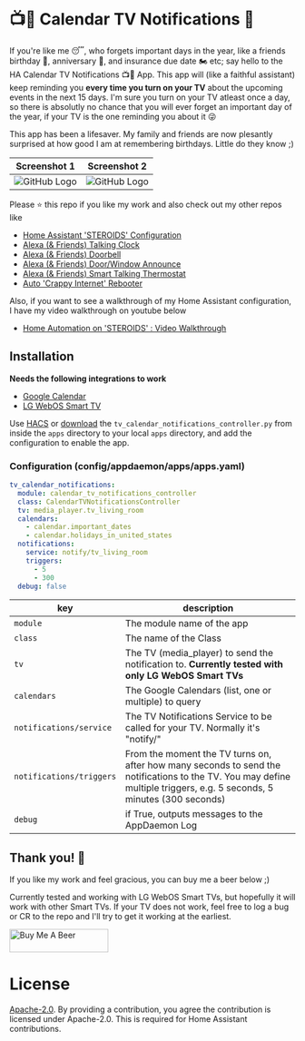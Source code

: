 # :tv::calendar: Calendar TV Notifications :chicken:

If you're like me :sleeping:, who forgets important days in the year, like a friends birthday :birthday:, anniversary :gift:, and insurance due date :motorcycle: etc; say hello to the HA Calendar TV Notifications :tv::calendar: App. This app will (like a faithful assistant) keep reminding you **every time you turn on your TV** about the upcoming events in the next 15 days. I'm sure you turn on your TV atleast once a day, so there is absolutly no chance that you will ever forget an important day of the year, if your TV is the one reminding you about it :stuck_out_tongue_winking_eye:

This app has been a lifesaver. My family and friends are now plesantly surprised at how good I am at remembering birthdays. Little do they know ;)

Screenshot 1 | Screenshot 2
-- | --
![GitHub Logo](https://ubhits.s3.amazonaws.com/tv_cal_notify/TVCalNotify01.jpeg) | ![GitHub Logo](https://ubhits.s3.amazonaws.com/tv_cal_notify/TVCalNotify02.jpeg)

Please ⭐ this repo if you like my work and also check out my other repos like
- [Home Assistant 'STEROIDS' Configuration](https://github.com/UbhiTS/ha-config-ataraxis)
- [Alexa (& Friends) Talking Clock](https://github.com/UbhiTS/ad-alexatalkingclock)
- [Alexa (& Friends) Doorbell](https://github.com/UbhiTS/ad-alexadoorbell)
- [Alexa (& Friends) Door/Window Announce](https://github.com/UbhiTS/ad-alexadoorwindowannounce)
- [Alexa (& Friends) Smart Talking Thermostat](https://github.com/UbhiTS/ad-alexasmarttalkingthermostat)
- [Auto 'Crappy Internet' Rebooter](https://github.com/UbhiTS/ad-autointernetrebooter)

Also, if you want to see a walkthrough of my Home Assistant configuration, I have my video walkthrough on youtube below
- [Home Automation on 'STEROIDS' : Video Walkthrough](https://youtu.be/qqktLE9_45A)

## Installation
**Needs the following integrations to work**
- [Google Calendar](https://www.home-assistant.io/integrations/calendar.google/)
- [LG WebOS Smart TV](https://www.home-assistant.io/integrations/webostv/)

Use [HACS](https://github.com/custom-components/hacs) or [download](https://github.com/UbhiTS/ad-tvcalendarnotifications) the `tv_calendar_notifications_controller.py` from inside the `apps` directory to your local `apps` directory, and add the configuration to enable the app.

### Configuration (config/appdaemon/apps/apps.yaml)
```yaml
tv_calendar_notifications:
  module: calendar_tv_notifications_controller
  class: CalendarTVNotificationsController
  tv: media_player.tv_living_room
  calendars:
    - calendar.important_dates
    - calendar.holidays_in_united_states
  notifications:
    service: notify/tv_living_room
    triggers:
      - 5
      - 300
  debug: false
```

key | description
-- | --
`module` | The module name of the app
`class` | The name of the Class
`tv` | The TV (media_player) to send the notification to. **Currently tested with only LG WebOS Smart TVs**
`calendars` | The Google Calendars (list, one or multiple) to query
`notifications/service` | The TV Notifications Service to be called for your TV. Normally it's "notify/<your tv name>"
`notifications/triggers` | From the moment the TV turns on, after how many seconds to send the notifications to the TV. You may define multiple triggers, e.g. 5 seconds, 5 minutes (300 seconds)
`debug` | if True, outputs messages to the AppDaemon Log

## Thank you! :raised_hands:
If you like my work and feel gracious, you can buy me a beer below ;)

Currently tested and working with LG WebOS Smart TVs, but hopefully it will work with other Smart TVs. If your TV does not work, feel free to log a bug or CR to the repo and I'll try to get it working at the earliest.

<a href="https://www.buymeacoffee.com/ubhits" target="_blank">
<img src="https://www.buymeacoffee.com/assets/img/custom_images/orange_img.png"
     alt="Buy Me A Beer" 
     style="height:41px !important; width:174px !important;" />
</a>

# License
[Apache-2.0](LICENSE). By providing a contribution, you agree the contribution is licensed under Apache-2.0. This is required for Home Assistant contributions.
